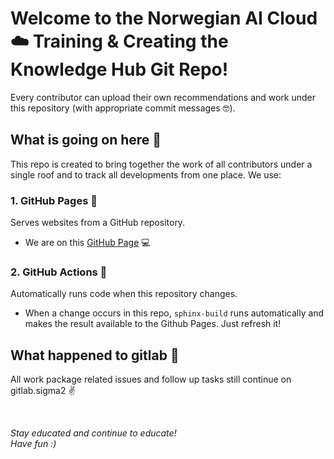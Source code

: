 # Welcome to the Norwegian AI Cloud ☁️ Training & Creating the Knowledge Hub Git Repo!

Every contributor can upload their own recommendations and work under this repository (with appropriate commit messages 🤓).

## What is going on here 🧐

This repo is created to bring together the work of all contributors under a single roof and to track all developments from one place. We use:

### 1. GitHub Pages 📄 
Serves websites from a GitHub repository. 

-  We are on this [GitHub Page](https://naicno.github.io/Training_KnowledgeHub/) 💻

### 2. GitHub Actions 🧮
Automatically runs code when this repository changes.

-  When a change occurs in this repo, ```sphinx-build``` runs automatically and makes the result available to the Github Pages. Just refresh it! 
  
## What happened to gitlab 🤔

All work package related issues and follow up tasks still continue on gitlab.sigma2 ✌️

<br />

*Stay educated and continue to educate!*  
*Have fun :)*
